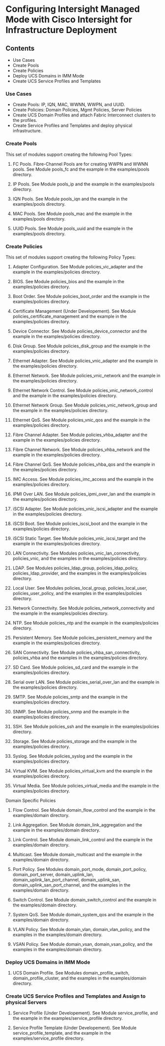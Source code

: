 # Configuring Intersight Managed Mode with Cisco Intersight for Infrastructure Deployment

## Contents

* Use Cases
* Create Pools
* Create Policies
* Deploy UCS Domains in IMM Mode
* Create UCS Service Profiles and Templates

### Use Cases

* Create Pools: IP, IQN, MAC, WWNN, WWPN, and UUID.
* Create Policies: Domain Policies, Mgmt Policies, Server Policies
* Create UCS Domain Profiles and attach Fabric Interconnect clusters to the profiles.
* Create Service Profiles and Templates and deploy physical infrastructure.

### Create Pools

This set of modules support creating the following Pool Types:

1. FC Pools.  Fibre-Channel Pools are for creating WWPN and WWNN pools.  See Module pools_fc and the example in the examples/pools directory.

2. IP Pools.  See Module pools_ip and the example in the examples/pools directory.

3. IQN Pools.  See Module pools_iqn and the example in the examples/pools directory.

4. MAC Pools.  See Module pools_mac and the example in the examples/pools directory.

5. UUID Pools.  See Module pools_uuid and the example in the examples/pools directory.

### Create Policies

This set of modules support creating the following Policy Types:

1. Adapter Configuration.  See Module policies_vic_adapter and the example in the examples/policies directory.

2. BIOS.  See Module policies_bios and the example in the examples/policies directory.

3. Boot Order.  See Module policies_boot_order and the example in the examples/policies directory.

4. Certificate Management (Under Developement).  See Module policies_certificate_management and the example in the examples/policies directory.

5. Device Connector.  See Module policies_device_connector and the example in the examples/policies directory.

6. Disk Group.  See Module policies_disk_group and the example in the examples/policies directory.

7. Ethernet Adapter.  See Module policies_vnic_adapter and the example in the examples/policies directory.

8. Ethernet Network.  See Module policies_vnic_network and the example in the examples/policies directory.

9. Ethernet Network Control.  See Module policies_vnic_network_control and the example in the examples/policies directory.

10. Ethernet Network Group.  See Module policies_vnic_network_group and the example in the examples/policies directory.

11. Ethernet QoS.  See Module policies_vnic_qos and the example in the examples/policies directory.

12. Fibre Channel Adapter.  See Module policies_vhba_adapter and the example in the examples/policies directory.

13. Fibre Channel Network.  See Module policies_vhba_network and the example in the examples/policies directory.

14. Fibre Channel QoS.  See Module policies_vhba_qos and the example in the examples/policies directory.

15. IMC Access.  See Module policies_imc_access and the example in the examples/policies directory.

16. IPMI Over LAN.  See Module policies_ipmi_over_lan and the example in the examples/policies directory.

17. iSCSI Adapter.  See Module policies_vnic_iscsi_adapter and the example in the examples/policies directory.

18. iSCSI Boot.  See Module policies_iscsi_boot and the example in the examples/policies directory.

19. iSCSI Static Target.  See Module policies_vnic_iscsi_target and the example in the examples/policies directory.

20. LAN Connectivity.  See Modules policies_vnic_lan_connectivity, policies_vnic, and the examples in the examples/policies directory.

21. LDAP.  See Modules policies_ldap_group, policies_ldap_policy, policies_ldap_provider, and the examples in the examples/policies directory.

22. Local User.  See Modules policies_local_group, policies_local_user, policies_user_policy, and the examples in the examples/policies directory.

23. Network Connectivity.  See Module policies_network_connectivity and the example in the examples/policies directory.

24. NTP.  See Module policies_ntp and the example in the examples/policies directory.

25. Persistent Memory.  See Module policies_persistent_memory and the example in the examples/policies directory.

26. SAN Connectivity.  See Module policies_vhba_san_connectivity, policies_vhba and the examples in the examples/policies directory.

27. SD Card.  See Module policies_sd_card and the example in the examples/policies directory.

28. Serial over LAN.  See Module policies_serial_over_lan and the example in the examples/policies directory.

29. SMTP.  See Module policies_smtp and the example in the examples/policies directory.

30. SNMP.  See Module policies_snmp and the example in the examples/policies directory.

31. SSH.  See Module policies_ssh and the example in the examples/policies directory.

32. Storage.  See Module policies_storage and the example in the examples/policies directory.

33. Syslog.  See Module policies_syslog and the example in the examples/policies directory.

34. Virtual KVM.  See Module policies_virtual_kvm and the example in the examples/policies directory.

35. Virtual Media.  See Module policies_virtual_media and the example in the examples/policies directory.

Domain Specific Policies

1. Flow Control.  See Module domain_flow_control and the example in the examples/domain directory.

2. Link Aggregation.  See Module domain_link_aggregation and the example in the examples/domain directory.

3. Link Control.  See Module domain_link_control and the example in the examples/domain directory.

4. Multicast.  See Module domain_multicast and the example in the examples/domain directory.

5. Port Policy.  See Modules domain_port_mode, domain_port_policy, domain_port_server, domain_uplink_lan, domain_uplink_lan_port_channel, domain_uplink_san, domain_uplink_san_port_channel,  and the examples in the examples/domain directory.

6. Switch Control.  See Module domain_switch_control and the example in the examples/domain directory.

7. System QoS.  See Module domain_system_qos and the example in the examples/domain directory.

8. VLAN Policy.  See Module domain_vlan, domain_vlan_policy, and the examples in the examples/domain directory.

9. VSAN Policy.  See Module domain_vsan, domain_vsan_policy, and the examples in the examples/domain directory.

### Deploy UCS Domains in IMM Mode

1. UCS Domain Profile.  See Modules domain_profile_switch, domain_profile_cluster, and the examples in the examples/domain directory.

### Create UCS Service Profiles and Templates and Assign to physical Servers

1. Service Profile (Under Developement).  See Module service_profile, and the example in the examples/service_profile directory.

2. Service Profile Template (Under Developement).  See Module service_profile_template, and the example in the examples/service_profile directory.

